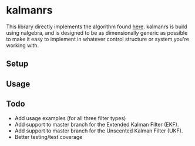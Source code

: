 # kalmanrs 

This library directly implements the algorithm found [here](http://www.cs.unc.edu/~welch/media/pdf/kalman_intro.pdf). kalmanrs is build using nalgebra, and is designed to be as dimensionally generic as possible to make it easy to implement in whatever control structure or system you're working with. 

## Setup 


## Usage


## Todo
- Add usage examples (for all three filter types)
- Add support to master branch for the Extended Kalman Filter (EKF).
- Add support to master branch for the Unscented Kalman Filter (UKF). 
- Better testing/test coverage


